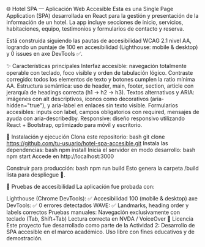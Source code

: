 🌐 Hotel SPA — Aplicación Web Accesible
Esta es una Single Page Application (SPA) desarrollada en React para la gestión y presentación de la información de un hotel.
La app incluye secciones de inicio, servicios, habitaciones, equipo, testimonios y formularios de contacto y reserva.

Está construida siguiendo las pautas de accesibilidad WCAG 2.1 nivel AA, logrando un puntaje de 100 en accesibilidad (Lighthouse: mobile & desktop) y 0 issues en axe DevTools ✅.

✨ Características principales
Interfaz accesible: navegación totalmente operable con teclado, foco visible y orden de tabulación lógico.
Contraste corregido: todos los elementos de texto y botones cumplen la ratio mínima AA.
Estructura semántica: uso de header, main, footer, section, article con jerarquía de headings correcta (h1 → h2 → h3).
Textos alternativos y ARIA: imágenes con alt descriptivos, íconos como decorativos (aria-hidden="true"), y aria-label en enlaces sin texto visible.
Formularios accesibles: inputs con label, campos obligatorios con required, mensajes de ayuda con aria-describedby.
Responsive: diseño responsivo utilizando React + Bootstrap, optimizado para móvil y escritorio.


🚀 Instalación y ejecución
Clona este repositorio:
bash
git clone https://github.com/tu-usuario/hotel-spa-accesible.git
Instala las dependencias:
bash
npm install
Inicia el servidor en modo desarrollo:
bash
npm start
Accede en http://localhost:3000

Construir para producción:
bash
npm run build
Esto genera la carpeta /build lista para despliegue 🚀.

🧪 Pruebas de accesibilidad
La aplicación fue probada con:

Lighthouse (Chrome DevTools):
✅ Accesibilidad 100 (mobile & desktop)
axe DevTools:
✅ 0 errores detectados
WAVE:
✅ Landmarks, heading order y labels correctos
Pruebas manuales:
Navegación exclusivamente con teclado (Tab, Shift+Tab)
Lectura correcta en NVDA / VoiceOver
📜 Licencia
Este proyecto fue desarrollado como parte de la Actividad 2: Desarrollo de SPA accesible en el marco académico.
Uso libre con fines educativos y de demostración.
